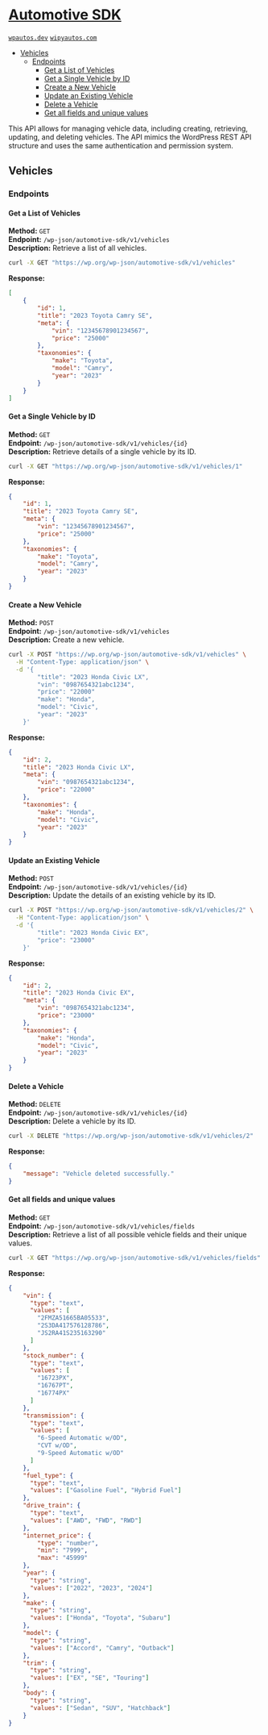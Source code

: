 # [Automotive SDK](https://wpautos.dev)

[`wpautos.dev`](https://wpautos.dev) [`wipyautos.com`](https://wipyautos.com)

- [Vehicles](#vehicles)
  - [Endpoints](#endpoints)
    - [Get a List of Vehicles](#get-a-list-of-vehicles)
    - [Get a Single Vehicle by ID](#get-a-single-vehicle-by-id)
    - [Create a New Vehicle](#create-a-new-vehicle)
    - [Update an Existing Vehicle](#update-an-existing-vehicle)
    - [Delete a Vehicle](#delete-a-vehicle)
    - [Get all fields and unique values](#get-all-fields-and-unique-values)

This API allows for managing vehicle data, including creating, retrieving, updating, and deleting vehicles. The API mimics the WordPress REST API structure and uses the same authentication and permission system.

## Vehicles

### Endpoints

#### Get a List of Vehicles

**Method:** `GET`  
**Endpoint:** `/wp-json/automotive-sdk/v1/vehicles`  
**Description:** Retrieve a list of all vehicles.

```bash
curl -X GET "https://wp.org/wp-json/automotive-sdk/v1/vehicles"
```

**Response:**

```json
[
    {
        "id": 1,
        "title": "2023 Toyota Camry SE",
        "meta": {
            "vin": "12345678901234567",
            "price": "25000"
        },
        "taxonomies": {
            "make": "Toyota",
            "model": "Camry",
            "year": "2023"
        }
    }
]
```

#### Get a Single Vehicle by ID

**Method:** `GET`  
**Endpoint:** `/wp-json/automotive-sdk/v1/vehicles/{id}`  
**Description:** Retrieve details of a single vehicle by its ID.

```bash
curl -X GET "https://wp.org/wp-json/automotive-sdk/v1/vehicles/1"
```

**Response:**

```json
{
    "id": 1,
    "title": "2023 Toyota Camry SE",
    "meta": {
        "vin": "12345678901234567",
        "price": "25000"
    },
    "taxonomies": {
        "make": "Toyota",
        "model": "Camry",
        "year": "2023"
    }
}
```

#### Create a New Vehicle

**Method:** `POST`  
**Endpoint:** `/wp-json/automotive-sdk/v1/vehicles`  
**Description:** Create a new vehicle.

```bash
curl -X POST "https://wp.org/wp-json/automotive-sdk/v1/vehicles" \
  -H "Content-Type: application/json" \
  -d '{
        "title": "2023 Honda Civic LX",
        "vin": "0987654321abc1234",
        "price": "22000"
        "make": "Honda",
        "model": "Civic",
        "year": "2023"
    }'
```

**Response:**

```json
{
    "id": 2,
    "title": "2023 Honda Civic LX",
    "meta": {
        "vin": "0987654321abc1234",
        "price": "22000"
    },
    "taxonomies": {
        "make": "Honda",
        "model": "Civic",
        "year": "2023"
    }
}
```

#### Update an Existing Vehicle

**Method:** `POST`  
**Endpoint:** `/wp-json/automotive-sdk/v1/vehicles/{id}`  
**Description:** Update the details of an existing vehicle by its ID.

```bash
curl -X POST "https://wp.org/wp-json/automotive-sdk/v1/vehicles/2" \
  -H "Content-Type: application/json" \
  -d '{
        "title": "2023 Honda Civic EX",
        "price": "23000"
    }'
```

**Response:**

```json
{
    "id": 2,
    "title": "2023 Honda Civic EX",
    "meta": {
        "vin": "0987654321abc1234",
        "price": "23000"
    },
    "taxonomies": {
        "make": "Honda",
        "model": "Civic",
        "year": "2023"
    }
}
```

#### Delete a Vehicle

**Method:** `DELETE`  
**Endpoint:** `/wp-json/automotive-sdk/v1/vehicles/{id}`  
**Description:** Delete a vehicle by its ID.

```bash
curl -X DELETE "https://wp.org/wp-json/automotive-sdk/v1/vehicles/2"
```

**Response:**

```json
{
    "message": "Vehicle deleted successfully."
}
```

#### Get all fields and unique values

**Method:** `GET`  
**Endpoint:** `/wp-json/automotive-sdk/v1/vehicles/fields`  
**Description:** Retrieve a list of all possible vehicle fields and their unique values.

```bash
curl -X GET "https://wp.org/wp-json/automotive-sdk/v1/vehicles/fields"
```

**Response:**

```json
{
    "vin": {
      "type": "text",
      "values": [
        "2FMZA51665BA05533",
        "2S3DA417576128786",
        "JS2RA41S235163290"
      ]
    },
    "stock_number": {
      "type": "text",
      "values": [
        "16723PX",
        "16767PT",
        "16774PX"
      ]
    },
    "transmission": {
      "type": "text",
      "values": [
        "6-Speed Automatic w/OD",
        "CVT w/OD",
        "9-Speed Automatic w/OD"
      ]
    },
    "fuel_type": {
      "type": "text",
      "values": ["Gasoline Fuel", "Hybrid Fuel"]
    },
    "drive_train": {
      "type": "text",
      "values": ["AWD", "FWD", "RWD"]
    },
    "internet_price": {
        "type": "number",
        "min": "7999",
        "max": "45999"
    },
    "year": {
      "type": "string",
      "values": ["2022", "2023", "2024"]
    },
    "make": {
      "type": "string",
      "values": ["Honda", "Toyota", "Subaru"]
    },
    "model": {
      "type": "string",
      "values": ["Accord", "Camry", "Outback"]
    },
    "trim": {
      "type": "string",
      "values": ["EX", "SE", "Touring"]
    },
    "body": {
      "type": "string",
      "values": ["Sedan", "SUV", "Hatchback"]
    }
}
```
